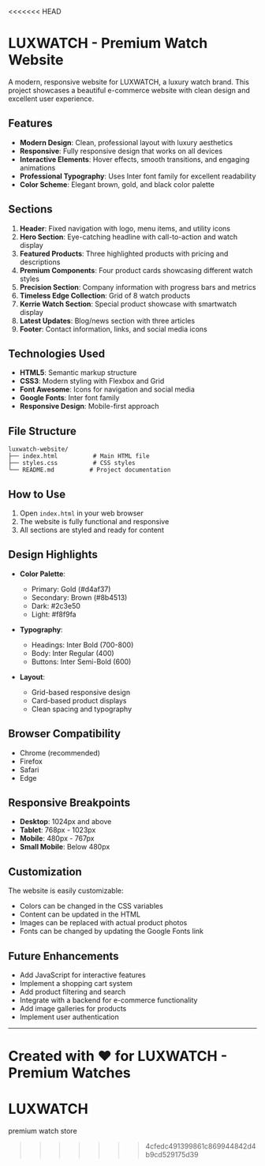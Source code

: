 <<<<<<< HEAD
# LUXWATCH - Premium Watch Website

A modern, responsive website for LUXWATCH, a luxury watch brand. This project showcases a beautiful e-commerce website with clean design and excellent user experience.

## Features

- **Modern Design**: Clean, professional layout with luxury aesthetics
- **Responsive**: Fully responsive design that works on all devices
- **Interactive Elements**: Hover effects, smooth transitions, and engaging animations
- **Professional Typography**: Uses Inter font family for excellent readability
- **Color Scheme**: Elegant brown, gold, and black color palette

## Sections

1. **Header**: Fixed navigation with logo, menu items, and utility icons
2. **Hero Section**: Eye-catching headline with call-to-action and watch display
3. **Featured Products**: Three highlighted products with pricing and descriptions
4. **Premium Components**: Four product cards showcasing different watch styles
5. **Precision Section**: Company information with progress bars and metrics
6. **Timeless Edge Collection**: Grid of 8 watch products
7. **Kerrie Watch Section**: Special product showcase with smartwatch display
8. **Latest Updates**: Blog/news section with three articles
9. **Footer**: Contact information, links, and social media icons

## Technologies Used

- **HTML5**: Semantic markup structure
- **CSS3**: Modern styling with Flexbox and Grid
- **Font Awesome**: Icons for navigation and social media
- **Google Fonts**: Inter font family
- **Responsive Design**: Mobile-first approach

## File Structure

```
luxwatch-website/
├── index.html          # Main HTML file
├── styles.css          # CSS styles
└── README.md          # Project documentation
```

## How to Use

1. Open `index.html` in your web browser
2. The website is fully functional and responsive
3. All sections are styled and ready for content

## Design Highlights

- **Color Palette**: 
  - Primary: Gold (#d4af37)
  - Secondary: Brown (#8b4513)
  - Dark: #2c3e50
  - Light: #f8f9fa

- **Typography**: 
  - Headings: Inter Bold (700-800)
  - Body: Inter Regular (400)
  - Buttons: Inter Semi-Bold (600)

- **Layout**: 
  - Grid-based responsive design
  - Card-based product displays
  - Clean spacing and typography

## Browser Compatibility

- Chrome (recommended)
- Firefox
- Safari
- Edge

## Responsive Breakpoints

- **Desktop**: 1024px and above
- **Tablet**: 768px - 1023px
- **Mobile**: 480px - 767px
- **Small Mobile**: Below 480px

## Customization

The website is easily customizable:
- Colors can be changed in the CSS variables
- Content can be updated in the HTML
- Images can be replaced with actual product photos
- Fonts can be changed by updating the Google Fonts link

## Future Enhancements

- Add JavaScript for interactive features
- Implement a shopping cart system
- Add product filtering and search
- Integrate with a backend for e-commerce functionality
- Add image galleries for products
- Implement user authentication

---

Created with ❤️ for LUXWATCH - Premium Watches 
=======
# LUXWATCH
premium watch store
>>>>>>> 4cfedc491399861c869944842d4b9cd529175d39
